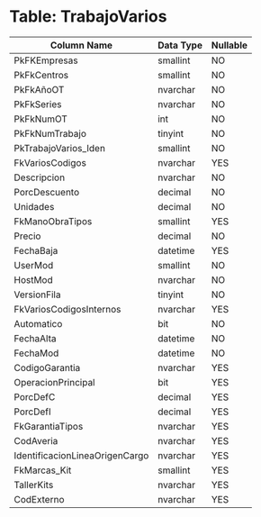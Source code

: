 # Table: TrabajoVarios

| Column Name | Data Type | Nullable |
|-------------|-----------|----------|
| PkFKEmpresas | smallint | NO |
| PkFkCentros | smallint | NO |
| PkFkAñoOT | nvarchar | NO |
| PkFkSeries | nvarchar | NO |
| PkFkNumOT | int | NO |
| PkFkNumTrabajo | tinyint | NO |
| PkTrabajoVarios_Iden | smallint | NO |
| FkVariosCodigos | nvarchar | YES |
| Descripcion | nvarchar | NO |
| PorcDescuento | decimal | NO |
| Unidades | decimal | NO |
| FkManoObraTipos | smallint | YES |
| Precio | decimal | NO |
| FechaBaja | datetime | YES |
| UserMod | smallint | NO |
| HostMod | nvarchar | NO |
| VersionFila | tinyint | NO |
| FkVariosCodigosInternos | nvarchar | YES |
| Automatico | bit | NO |
| FechaAlta | datetime | NO |
| FechaMod | datetime | NO |
| CodigoGarantia | nvarchar | YES |
| OperacionPrincipal | bit | YES |
| PorcDefC | decimal | YES |
| PorcDefI | decimal | YES |
| FkGarantiaTipos | nvarchar | YES |
| CodAveria | nvarchar | YES |
| IdentificacionLineaOrigenCargo | nvarchar | YES |
| FkMarcas_Kit | smallint | YES |
| TallerKits | nvarchar | YES |
| CodExterno | nvarchar | YES |
